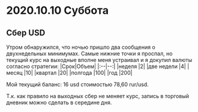 # 2020.10.10 Суббота
## Сбер USD
Утром обнаружился, что ночью пришло два сообщения о двухнедельных минимумах. Самые нижние точки я проспал, но текущий курс на выходные вполне меня устраивал и я докупил валюты согласно стратегии:
|Срок|Объем|
|:--|--:|
|неделя	|2|
|две недели	|4|
|месяц	|10|
|квартал	|20|
|полгода	|100|
|год	|200|

Мой текущий баланс: 16 usd стоимостью 78,60 rur/usd.

Т.к. как правило на выходных сбер не меняет курс, запись в торговый дневник можно сделать в середине дня.
